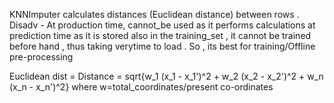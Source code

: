 KNNImputer calculates distances (Euclidean distance) between rows .
Disadv - 
At production time, cannot_be used as it performs calculations at prediction time as it is stored also in the training_set , it cannot be trained before hand , thus taking verytime to load . So , its best for training/Offline pre-processing

 Euclidean dist = 
      Distance = sqrt{w_1 (x_1 - x_1')^2 + w_2 (x_2 - x_2')^2  + w_n (x_n - x_n')^2}
where w=total_coordinates/present co-ordinates

